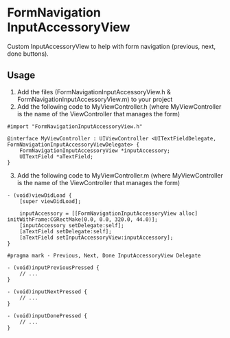 # FormNavigation InputAccessoryView

Custom InputAccessoryView to help with form navigation (previous, next, done buttons).

## Usage

1. Add the files (FormNavigationInputAccessoryView.h & FormNavigationInputAccessoryView.m) to your project
2. Add the following code to MyViewController.h (where MyViewController is the name of the ViewController that manages the form)
```
#import "FormNavigationInputAccessoryView.h"

@interface MyViewController : UIViewController <UITextFieldDelegate, FormNavigationInputAccessoryViewDelegate> {
	FormNavigationInputAccessoryView *inputAccessory;
	UITextField *aTextField;
}
```
3. Add the following code to MyViewController.m (where MyViewController is the name of the ViewController that manages the form)
```
- (void)viewDidLoad {
    [super viewDidLoad];

	inputAccessory = [[FormNavigationInputAccessoryView alloc] initWithFrame:CGRectMake(0.0, 0.0, 320.0, 44.0)];
	[inputAccessory setDelegate:self];
	[aTextField setDelegate:self];	
	[aTextField setInputAccessoryView:inputAccessory];
}

#pragma mark - Previous, Next, Done InputAccessoryView Delegate

- (void)inputPreviousPressed {
	// ...
}

- (void)inputNextPressed {
	// ...
}

- (void)inputDonePressed {
	// ...
}
```